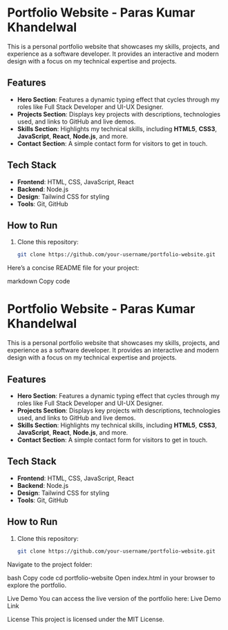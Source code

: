 # Portfolio Website - Paras Kumar Khandelwal

This is a personal portfolio website that showcases my skills, projects, and experience as a software developer. It provides an interactive and modern design with a focus on my technical expertise and projects.

## Features

- **Hero Section**: Features a dynamic typing effect that cycles through my roles like Full Stack Developer and UI-UX Designer.
- **Projects Section**: Displays key projects with descriptions, technologies used, and links to GitHub and live demos.
- **Skills Section**: Highlights my technical skills, including **HTML5**, **CSS3**, **JavaScript**, **React**, **Node.js**, and more.
- **Contact Section**: A simple contact form for visitors to get in touch.

## Tech Stack

- **Frontend**: HTML, CSS, JavaScript, React
- **Backend**: Node.js
- **Design**: Tailwind CSS for styling
- **Tools**: Git, GitHub

## How to Run

1. Clone this repository:
   ```bash
   git clone https://github.com/your-username/portfolio-website.git

Here’s a concise README file for your project:

markdown
Copy code
# Portfolio Website - Paras Kumar Khandelwal

This is a personal portfolio website that showcases my skills, projects, and experience as a software developer. It provides an interactive and modern design with a focus on my technical expertise and projects.

## Features

- **Hero Section**: Features a dynamic typing effect that cycles through my roles like Full Stack Developer and UI-UX Designer.
- **Projects Section**: Displays key projects with descriptions, technologies used, and links to GitHub and live demos.
- **Skills Section**: Highlights my technical skills, including **HTML5**, **CSS3**, **JavaScript**, **React**, **Node.js**, and more.
- **Contact Section**: A simple contact form for visitors to get in touch.

## Tech Stack

- **Frontend**: HTML, CSS, JavaScript, React
- **Backend**: Node.js
- **Design**: Tailwind CSS for styling
- **Tools**: Git, GitHub

## How to Run

1. Clone this repository:
   ```bash
   git clone https://github.com/your-username/portfolio-website.git
Navigate to the project folder:

bash
Copy code
cd portfolio-website
Open index.html in your browser to explore the portfolio.

Live Demo
You can access the live version of the portfolio here: Live Demo Link

License
This project is licensed under the MIT License.
